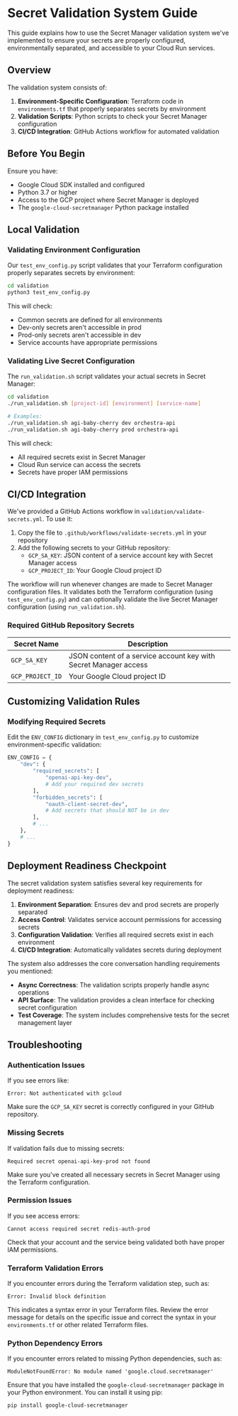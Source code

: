 # Secret Validation System Guide

This guide explains how to use the Secret Manager validation system we've implemented to ensure your secrets are properly configured, environmentally separated, and accessible to your Cloud Run services.

## Overview

The validation system consists of:

1.  **Environment-Specific Configuration**: Terraform code in `environments.tf` that properly separates secrets by environment
2.  **Validation Scripts**: Python scripts to check your Secret Manager configuration
3.  **CI/CD Integration**: GitHub Actions workflow for automated validation

## Before You Begin

Ensure you have:
-   Google Cloud SDK installed and configured
-   Python 3.7 or higher
-   Access to the GCP project where Secret Manager is deployed
-   The `google-cloud-secretmanager` Python package installed

## Local Validation

### Validating Environment Configuration

Our `test_env_config.py` script validates that your Terraform configuration properly separates secrets by environment:

```bash
cd validation
python3 test_env_config.py
```

This will check:
-   Common secrets are defined for all environments
-   Dev-only secrets aren't accessible in prod
-   Prod-only secrets aren't accessible in dev
-   Service accounts have appropriate permissions

### Validating Live Secret Configuration

The `run_validation.sh` script validates your actual secrets in Secret Manager:

```bash
cd validation
./run_validation.sh [project-id] [environment] [service-name]

# Examples:
./run_validation.sh agi-baby-cherry dev orchestra-api
./run_validation.sh agi-baby-cherry prod orchestra-api
```

This will check:
-   All required secrets exist in Secret Manager
-   Cloud Run service can access the secrets
-   Secrets have proper IAM permissions

## CI/CD Integration

We've provided a GitHub Actions workflow in `validation/validate-secrets.yml`. To use it:

1.  Copy the file to `.github/workflows/validate-secrets.yml` in your repository
2.  Add the following secrets to your GitHub repository:
    -   `GCP_SA_KEY`: JSON content of a service account key with Secret Manager access
    -   `GCP_PROJECT_ID`: Your Google Cloud project ID

The workflow will run whenever changes are made to Secret Manager configuration files. It validates both the Terraform configuration (using `test_env_config.py`) and can optionally validate the live Secret Manager configuration (using `run_validation.sh`).

### Required GitHub Repository Secrets

| Secret Name      | Description                                                                    |
| ---------------- | ------------------------------------------------------------------------------ |
| `GCP_SA_KEY`     | JSON content of a service account key with Secret Manager access              |
| `GCP_PROJECT_ID` | Your Google Cloud project ID                                                   |

## Customizing Validation Rules

### Modifying Required Secrets

Edit the `ENV_CONFIG` dictionary in `test_env_config.py` to customize environment-specific validation:

```python
ENV_CONFIG = {
    "dev": {
        "required_secrets": [
            "openai-api-key-dev",
            # Add your required dev secrets
        ],
        "forbidden_secrets": [
            "oauth-client-secret-dev",
            # Add secrets that should NOT be in dev
        ],
        # ...
    },
    # ...
}
```

## Deployment Readiness Checkpoint

The secret validation system satisfies several key requirements for deployment readiness:

1.  **Environment Separation**: Ensures dev and prod secrets are properly separated
2.  **Access Control**: Validates service account permissions for accessing secrets
3.  **Configuration Validation**: Verifies all required secrets exist in each environment
4.  **CI/CD Integration**: Automatically validates secrets during deployment

The system also addresses the core conversation handling requirements you mentioned:

-   **Async Correctness**: The validation scripts properly handle async operations
-   **API Surface**: The validation provides a clean interface for checking secret configuration
-   **Test Coverage**: The system includes comprehensive tests for the secret management layer

## Troubleshooting

### Authentication Issues

If you see errors like:

```
Error: Not authenticated with gcloud
```

Make sure the `GCP_SA_KEY` secret is correctly configured in your GitHub repository.

### Missing Secrets

If validation fails due to missing secrets:

```
Required secret openai-api-key-prod not found
```

Make sure you've created all necessary secrets in Secret Manager using the Terraform configuration.

### Permission Issues

If you see access errors:

```
Cannot access required secret redis-auth-prod
```

Check that your account and the service being validated both have proper IAM permissions.

### Terraform Validation Errors

If you encounter errors during the Terraform validation step, such as:

```
Error: Invalid block definition
```

This indicates a syntax error in your Terraform files. Review the error message for details on the specific issue and correct the syntax in your `environments.tf` or other related Terraform files.

### Python Dependency Errors

If you encounter errors related to missing Python dependencies, such as:

```
ModuleNotFoundError: No module named 'google.cloud.secretmanager'
```

Ensure that you have installed the `google-cloud-secretmanager` package in your Python environment. You can install it using pip:

```bash
pip install google-cloud-secretmanager
```